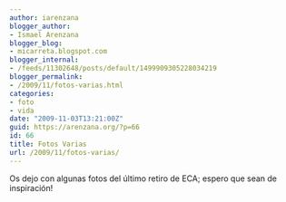 ```yaml
---
author: iarenzana
blogger_author:
- Ismael Arenzana
blogger_blog:
- micarreta.blogspot.com
blogger_internal:
- /feeds/11302648/posts/default/1499909305228034219
blogger_permalink:
- /2009/11/fotos-varias.html
categories:
- foto
- vida
date: "2009-11-03T13:21:00Z"
guid: https://arenzana.org/?p=66
id: 66
title: Fotos Varias
url: /2009/11/fotos-varias/
---
```

Os dejo con algunas fotos del último retiro de ECA; espero que sean de inspiración!